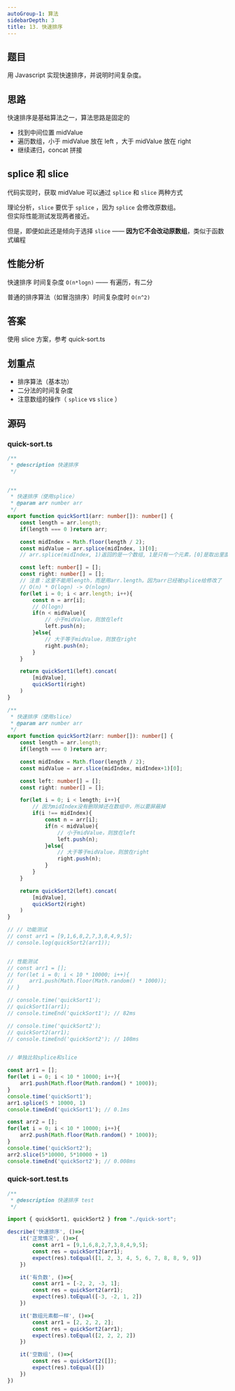 ```yaml
---
autoGroup-1: 算法
sidebarDepth: 3
title: 13. 快速排序
---
```


## 题目

用 Javascript 实现快速排序，并说明时间复杂度。

## 思路

快速排序是基础算法之一，算法思路是固定的
- 找到中间位置 midValue
- 遍历数组，小于 midValue 放在 left ，大于 midValue 放在 right
- 继续递归，concat 拼接

## splice 和 slice

代码实现时，获取 midValue 可以通过 `splice` 和 `slice` 两种方式

理论分析，`slice` 要优于 `splice` ，因为 `splice` 会修改原数组。<br>
但实际性能测试发现两者接近。

但是，即便如此还是倾向于选择 `slice` —— **因为它不会改动原数组**，类似于函数式编程

## 性能分析

快速排序 时间复杂度 `O(n*logn)` —— 有遍历，有二分

普通的排序算法（如冒泡排序）时间复杂度时 `O(n^2)`

## 答案

使用 slice 方案，参考 quick-sort.ts

## 划重点

- 排序算法（基本功）
- 二分法的时间复杂度
- 注意数组的操作（ `splice` vs `slice` ）


## 源码

### quick-sort.ts
```typescript
/**
 * @description 快速排序
 */


/**
 * 快速排序（使用splice）
 * @param arr number arr
 */
export function quickSort1(arr: number[]): number[] {
    const length = arr.length;
    if(length === 0 )return arr;

    const midIndex = Math.floor(length / 2);
    const midValue = arr.splice(midIndex, 1)[0]; 
    // arr.splice(midIndex, 1)返回的是一个数组, 1是只有一个元素，[0]是取出里面的值

    const left: number[] = [];
    const right: number[] = [];
    // 注意：这里不能用length，而是用arr.length。因为arr已经被splice给修改了
    // O(n) * O(logn) -> O(nlogn)
    for(let i = 0; i < arr.length; i++){
        const n = arr[i];
        // O(logn)
        if(n < midValue){
            // 小于midValue，则放在left
            left.push(n);
        }else{
            // 大于等于midValue，则放在right
            right.push(n);
        }
    }

    return quickSort1(left).concat(
        [midValue], 
        quickSort1(right)
    )
}

/**
 * 快速排序（使用slice）
 * @param arr number arr
 */
export function quickSort2(arr: number[]): number[] {
    const length = arr.length;
    if(length === 0 )return arr;

    const midIndex = Math.floor(length / 2);
    const midValue = arr.slice(midIndex, midIndex+1)[0]; 

    const left: number[] = [];
    const right: number[] = [];

    for(let i = 0; i < length; i++){
        // 因为midIndex没有删除掉还在数组中，所以要屏蔽掉
        if(i !== midIndex){
            const n = arr[i];
            if(n < midValue){
                // 小于midValue，则放在left
                left.push(n);
            }else{
                // 大于等于midValue，则放在right
                right.push(n);
            }
        }
    }

    return quickSort2(left).concat(
        [midValue], 
        quickSort2(right)
    )
}

// // 功能测试
// const arr1 = [9,1,6,8,2,7,3,8,4,9,5];
// console.log(quickSort2(arr1));


// 性能测试
// const arr1 = [];
// for(let i = 0; i < 10 * 10000; i++){
//     arr1.push(Math.floor(Math.random() * 1000));
// }

// console.time('quickSort1');
// quickSort1(arr1);
// console.timeEnd('quickSort1'); // 82ms

// console.time('quickSort2');
// quickSort2(arr1);
// console.timeEnd('quickSort2'); // 108ms


// 单独比较splice和slice

const arr1 = [];
for(let i = 0; i < 10 * 10000; i++){
    arr1.push(Math.floor(Math.random() * 1000));
}
console.time('quickSort1');
arr1.splice(5 * 10000, 1)
console.timeEnd('quickSort1'); // 0.1ms

const arr2 = [];
for(let i = 0; i < 10 * 10000; i++){
    arr2.push(Math.floor(Math.random() * 1000));
}
console.time('quickSort2');
arr2.slice(5*10000, 5*10000 + 1)
console.timeEnd('quickSort2'); // 0.008ms
```

### quick-sort.test.ts
```typescript
/**
 * @description 快速排序 test
 */

import { quickSort1, quickSort2 } from "./quick-sort";

describe('快速排序', ()=>{
    it('正常情况', ()=>{
        const arr1 = [9,1,6,8,2,7,3,8,4,9,5];
        const res = quickSort2(arr1);
        expect(res).toEqual([1, 2, 3, 4, 5, 6, 7, 8, 8, 9, 9])
    })

    it('有负数', ()=>{
        const arr1 = [-2, 2, -3, 1];
        const res = quickSort2(arr1);
        expect(res).toEqual([-3, -2, 1, 2])
    })

    it('数组元素都一样', ()=>{
        const arr1 = [2, 2, 2, 2];
        const res = quickSort2(arr1);
        expect(res).toEqual([2, 2, 2, 2])
    })

    it('空数组', ()=>{
        const res = quickSort2([]);
        expect(res).toEqual([])
    })
})

```